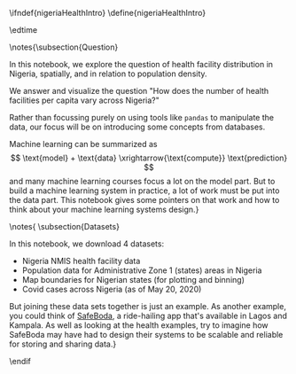 \ifndef{nigeriaHealthIntro}
\define{nigeriaHealthIntro}

\edtime

\notes{\subsection{Question}

In this notebook, we explore the question of health facility distribution in Nigeria, spatially, and in relation to population density.

We answer and visualize the question "How does the number of health facilities per capita vary across Nigeria?"

Rather than focussing purely on using tools like ```pandas``` to manipulate the data, our focus will be on introducing some concepts from databases.

Machine learning can be summarized as
$$
\text{model} + \text{data} \xrightarrow{\text{compute}} \text{prediction}
$$
and many machine learning courses focus a lot on the model part. But to build a machine learning system in practice, a lot of work must be put into the data part. This notebook gives some pointers on that work and how to think about your machine learning systems design.}

\notes{
\subsection{Datasets}

In this notebook, we download 4 datasets: 

* Nigeria NMIS health facility data
* Population data for Administrative Zone 1 (states) areas in Nigeria
* Map boundaries for Nigerian states (for plotting and binning)
* Covid cases across Nigeria (as of May 20, 2020)

But joining these data sets together is just an example. As another example, you could think of [SafeBoda](https://safeboda.com/ng/), a ride-hailing app that's available in Lagos and Kampala. As well as looking at the health examples, try to imagine how SafeBoda may have had to design their systems to be scalable and reliable for storing and sharing data.}

\endif
